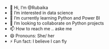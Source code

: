 - 👋 Hi, I’m @Rubaika
- 👀 I’m interested in data science
- 🌱 I’m currently learning Python and Power BI
- 💞️ I’m looking to collaborate on Python projects
- 📫 How to reach me .. aske me
- 😄 Pronouns: She/ her
- ⚡ Fun fact: I believe I can fly

<!---
Rubaikaa/Rubaikaa is a ✨ special ✨ repository because its `README.md` (this file) appears on your GitHub profile.
You can click the Preview link to take a look at your changes.
--->

